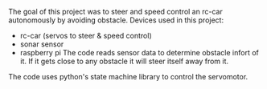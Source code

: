 The goal of this project was to steer and speed control an rc-car autonomously by avoiding obstacle.
Devices used in this project:
* rc-car (servos to steer & speed control)
* sonar sensor
* raspberry pi
The code reads sensor data to determine obstacle infort of it. If it gets close to any obstacle it will steer itself away from it. 

The code uses python's state machine library to control the servomotor.
